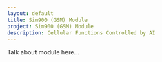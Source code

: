 ```yaml
---
layout: default
title: Sim900 (GSM) Module
project: Sim900 (GSM) Module
description: Cellular Functions Controlled by AI
---
```


Talk about module here...
